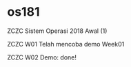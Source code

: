 # os181

ZCZC Sistem Operasi 2018 Awal (1)

ZCZC W01 Telah mencoba demo Week01

ZCZC W02 Demo: done!
